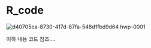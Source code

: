 # R_code

![d40705ea-8730-417d-87fa-548d1fbd9d64 hwp-0001](https://user-images.githubusercontent.com/76426566/119147606-b7fb0f00-ba86-11eb-8f2a-8f81b4734f70.jpg)
<!--
![d40705ea-8730-417d-87fa-548d1fbd9d64 hwp-0002](https://user-images.githubusercontent.com/76426566/119147615-b92c3c00-ba86-11eb-9049-858dd0f1809b.jpg)
![d40705ea-8730-417d-87fa-548d1fbd9d64 hwp-0003](https://user-images.githubusercontent.com/76426566/119147618-b9c4d280-ba86-11eb-9251-153dfff482f3.jpg)
![d40705ea-8730-417d-87fa-548d1fbd9d64 hwp-0004](https://user-images.githubusercontent.com/76426566/119147620-ba5d6900-ba86-11eb-8304-6b2e05e503d3.jpg)
![d40705ea-8730-417d-87fa-548d1fbd9d64 hwp-0005](https://user-images.githubusercontent.com/76426566/119147625-baf5ff80-ba86-11eb-8422-6691c4223b02.jpg)
![d40705ea-8730-417d-87fa-548d1fbd9d64 hwp-0006](https://user-images.githubusercontent.com/76426566/119147629-bb8e9600-ba86-11eb-8f7f-ed3ea6e82b00.jpg)
![d40705ea-8730-417d-87fa-548d1fbd9d64 hwp-0007](https://user-images.githubusercontent.com/76426566/119147631-bc272c80-ba86-11eb-8df3-09a2e40e3ae3.jpg)
![d40705ea-8730-417d-87fa-548d1fbd9d64 hwp-0008](https://user-images.githubusercontent.com/76426566/119147633-bcbfc300-ba86-11eb-829d-d68279cf820a.jpg)
![d40705ea-8730-417d-87fa-548d1fbd9d64 hwp-0009](https://user-images.githubusercontent.com/76426566/119147637-bcbfc300-ba86-11eb-9636-7a8948f815aa.jpg)
![d40705ea-8730-417d-87fa-548d1fbd9d64 hwp-0010](https://user-images.githubusercontent.com/76426566/119147640-bd585980-ba86-11eb-8368-161913dc8ed0.jpg)
![d40705ea-8730-417d-87fa-548d1fbd9d64 hwp-0011](https://user-images.githubusercontent.com/76426566/119147643-bdf0f000-ba86-11eb-8206-2fc271b0f28f.jpg)
-->

 이하 내용 코드 참조....
